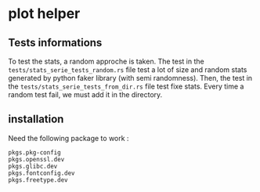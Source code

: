 # plot helper

## Tests informations

To test the stats, a random approche is taken. The test in the `tests/stats_serie_tests_random.rs` file test a lot of size and random stats generated by python faker library (with semi randomness). Then, the test in the `tests/stats_serie_tests_from_dir.rs` file test fixe stats. Every time a random test fail, we must add it in the directory.

## installation

Need the following package to work :
```
pkgs.pkg-config 
pkgs.openssl.dev
pkgs.glibc.dev 
pkgs.fontconfig.dev
pkgs.freetype.dev
```
